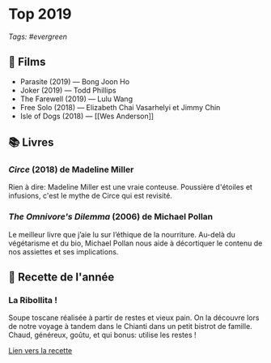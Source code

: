 # Top 2019

_Tags: #evergreen_

## 🍿 Films

- Parasite (2019) — Bong Joon Ho
- Joker (2019) — Todd Phillips
- The Farewell (2019) — Lulu Wang
- Free Solo (2018) — Elizabeth Chai Vasarhelyi et Jimmy Chin
- Isle of Dogs (2018) — [[Wes Anderson]]

## 📚 Livres

### _Circe_ (2018) de Madeline Miller

Rien à dire: Madeline Miller est une vraie conteuse. Poussière d'étoiles et infusions, c'est le mythe de Circe qui est revisité.

### _The Omnivore's Dilemma_ (2006) de Michael Pollan

Le meilleur livre que j’aie lu sur l’éthique de la nourriture. Au-delà du végétarisme et du bio, Michael Pollan nous aide à décortiquer le contenu de nos assiettes et ses implications.

## 🍆 Recette de l'année

### La Ribollita !

Soupe toscane réalisée à partir de restes et vieux pain. On la découvre lors de notre voyage à tandem dans le Chianti dans un petit bistrot de famille. Chaud, généreux, goûtu, et qui bonus: utilise les restes !

[Lien vers la recette](http://www.cookwithgrazia.com/csa-box-content/ribollita-soup-authentic-recipe/)

